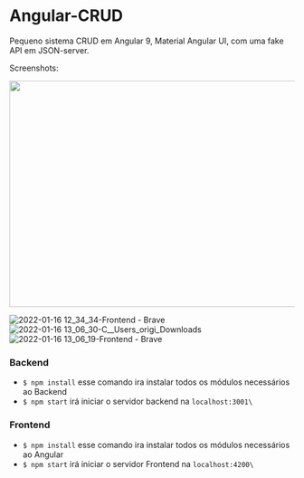 # Angular-CRUD
Pequeno sistema CRUD em Angular 9, Material Angular UI, com uma fake API em JSON-server. 

Screenshots:


<img src="https://user-images.githubusercontent.com/16153844/149670274-74a3222e-30cc-4aff-aca7-b287397baa53.jpg" width="600" height="400">

![2022-01-16 12_34_34-Frontend - Brave](https://user-images.githubusercontent.com/16153844/149670274-74a3222e-30cc-4aff-aca7-b287397baa53.jpg)
![2022-01-16 13_06_30-C__Users_origi_Downloads](https://user-images.githubusercontent.com/16153844/149670276-a276bfff-1e38-4bce-bf2d-f5e8d1364917.jpg)
![2022-01-16 13_06_19-Frontend - Brave](https://user-images.githubusercontent.com/16153844/149670277-0b221123-c41b-4316-9277-5fa06e65c5e1.jpg)


### Backend 

- `$ npm install` esse comando ira instalar todos os módulos necessários ao Backend
-  `$ npm start` irá iniciar o servidor backend na `localhost:3001\` 

### Frontend 

- `$ npm install` esse comando ira instalar todos os módulos necessários ao Angular
-  `$ npm start` irá iniciar o servidor Frontend na `localhost:4200\` 
